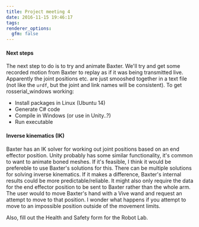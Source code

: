 ```yaml
---
title: Project meeting 4
date: 2016-11-15 19:46:17
tags:
renderer_options:
  gfm: false
---
```

#### Next steps
The next step to do is to try and animate Baxter.
We'll try and get some recorded motion from Baxter to replay as if it was being transmitted live.
Apparently the joint positions etc. are just smooshed together in a text file (not like the `urdf`, but the joint and link names will be consistent).
To get rosserial_windows working:
- Install packages in Linux (Ubuntu 14)
- Generate C# code
- Compile in Windows (or use in Unity..?)
- Run executable

#### Inverse kinematics (IK)
Baxter has an IK solver for working out joint positions based on an end effector position.
Unity probably has some similar functionality, it's common to want to animate boned meshes.
If it's feasible, I think it would be prefereble to use Baxter's solutions for this.
There can be multiple solutions for solving inverse kinematics.
If it makes a difference, Baxter's internal results could be more predictable/reliable.
It might also only require the data for the end effector position to be sent to Baxter rather than the whole arm.
The user would to move Baxter's hand with a Vive wand and request an attempt to move to that position.
I wonder what happens if you attempt to move to an impossible position outside of the movement limits.

Also, fill out the Health and Safety form for the Robot Lab.
